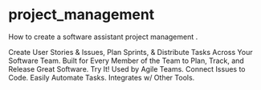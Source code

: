 # project_management
How to create a software assistant project management .


Create User Stories & Issues, Plan Sprints, & Distribute Tasks Across Your Software Team. Built for Every Member of the Team to Plan, Track, and Release Great Software. Try It! Used by Agile Teams. Connect Issues to Code. Easily Automate Tasks. Integrates w/ Other Tools.
